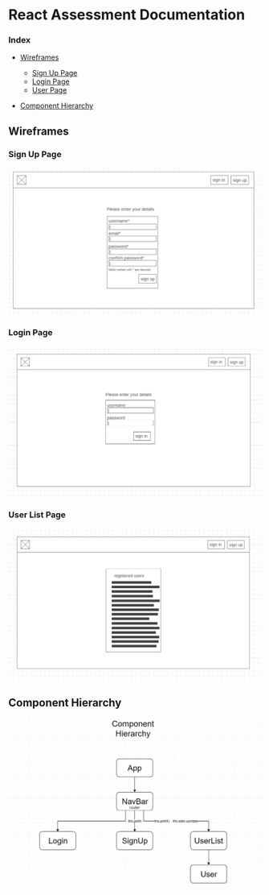 # React Assessment Documentation

### Index
* [Wireframes](#wireframes)
   * [Sign Up Page](#signup)
   * [Login Page](#login)
   * [User Page](#user)
   
* [Component Hierarchy](#hierarchy)

<a name="wireframes"></a>
## Wireframes

<a name="signup"></a>
### Sign Up Page
![Sign Up Wireframe](documentation/sign-up-page.jpg)

<a name="login"></a>
### Login Page
![Login Wireframe](documentation/sign-in-page.jpg)

<a name="user"></a>
### User List Page
![Login Wireframe](documentation/user-list-page.jpg)

<a name="hierarchy"></a>
## Component Hierarchy
![Component Hierarchy](documentation/component-hierarchy.jpg)
